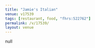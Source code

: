 ```yaml
---
title: "Jamie's Italian"
venue: v17539
tags: [restaurant, food, "fhrs:522762"]
permalink: /v/17539/
layout: venue
---
```

null